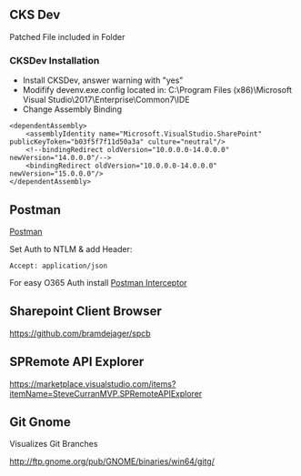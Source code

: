 ## CKS Dev

Patched File included in Folder

### CKSDev Installation

- Install CKSDev, answer warning with "yes"
- Modifify devenv.exe.config located in: C:\Program Files (x86)\Microsoft Visual Studio\2017\Enterprise\Common7\IDE
- Change Assembly Binding

```
<dependentAssembly>
    <assemblyIdentity name="Microsoft.VisualStudio.SharePoint" publicKeyToken="b03f5f7f11d50a3a" culture="neutral"/>
    <!--bindingRedirect oldVersion="10.0.0.0-14.0.0.0" newVersion="14.0.0.0"/-->
    <bindingRedirect oldVersion="10.0.0.0-14.0.0.0" newVersion="15.0.0.0"/>
</dependentAssembly>
```

## Postman

[Postman](https://www.getpostman.com/)

Set Auth to NTLM & add Header:

```
Accept: application/json
```

For easy O365 Auth install [Postman Interceptor](https://chrome.google.com/webstore/detail/postman-interceptor/aicmkgpgakddgnaphhhpliifpcfhicfo?hl=en)

## Sharepoint Client Browser

https://github.com/bramdejager/spcb

## SPRemote API Explorer

https://marketplace.visualstudio.com/items?itemName=SteveCurranMVP.SPRemoteAPIExplorer

## Git Gnome

Visualizes Git Branches

http://ftp.gnome.org/pub/GNOME/binaries/win64/gitg/
